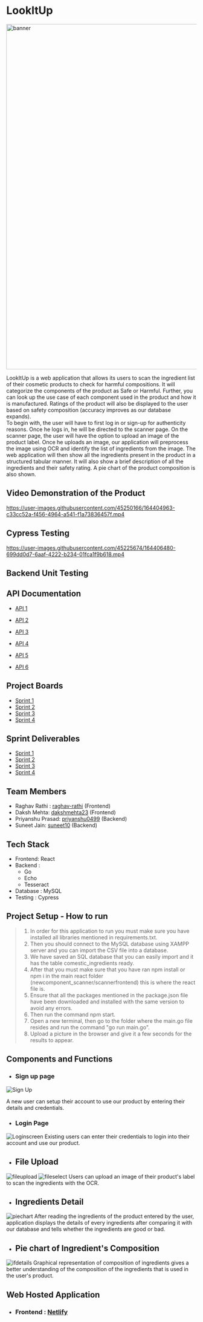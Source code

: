 # LookItUp

<img width="914" alt="banner" src="https://user-images.githubusercontent.com/45250166/164387389-28fa8421-e720-429b-a50b-0b679e918865.png">


LookItUp is a web application that allows its users to scan the ingredient list of their cosmetic products to check for harmful compositions. It will categorize the components of the product as Safe or Harmful. Further, you can look up the use case of each component used in the product and how it is manufactured. Ratings of the product will also be displayed to the user based on safety composition (accuracy improves as our database expands).<br>
To begin with, the user will have to first log in or sign-up for authenticity reasons. Once he logs in, he will be directed to the scanner page. On the scanner page, the user will have the option to upload an image of the product label. Once he uploads an image, our application will preprocess the image using OCR and identify the list of ingredients from the image. The web application will then show all the ingredients present in the product in a structured tabular manner. It will also show a brief description of all the ingredients and their safety rating. A pie chart of the product composition is also shown.

## Video Demonstration of the Product


https://user-images.githubusercontent.com/45250166/164404963-c33cc52a-f456-4964-a541-f1a73836457f.mp4


## Cypress Testing


https://user-images.githubusercontent.com/45225674/164406480-699dd0d7-6aaf-4222-b234-01fca1f9b618.mp4


## Backend Unit Testing

## API Documentation
- [API 1](https://github.com/raghav-rathi/LookItUp/wiki/API-Documnetation#api-1-register-a-user)

- [API 2](https://github.com/raghav-rathi/LookItUp/wiki/API-Documnetation#api-2-register-a-user)

- [API 3](https://github.com/raghav-rathi/LookItUp/wiki/API-Documnetation#api-3-register-a-user)

- [API 4](https://github.com/raghav-rathi/LookItUp/wiki/API-Documnetation#api-4-logs-out-a-user)

- [API 5](https://github.com/raghav-rathi/LookItUp/wiki/API-Documnetation#api-5-scanner)

- [API 6](https://github.com/raghav-rathi/LookItUp/wiki/API-Documnetation#api-6-health)

## Project Boards
- [Sprint 1](https://github.com/raghav-rathi/LookItUp/projects/1)
- [Sprint 2](https://github.com/raghav-rathi/LookItUp/projects/2)
- [Sprint 3](https://github.com/raghav-rathi/LookItUp/projects/4)
- [Sprint 4](https://github.com/raghav-rathi/LookItUp/projects/7)

## Sprint Deliverables 
- [Sprint 1](https://github.com/raghav-rathi/LookItUp/blob/main/Sprint1.md)
- [Sprint 2](https://github.com/raghav-rathi/LookItUp/blob/main/Sprint2.md)
- [Sprint 3](https://github.com/raghav-rathi/LookItUp/blob/main/Sprint3.md)
- [Sprint 4](https://github.com/raghav-rathi/LookItUp/blob/main/Sprint4.md)

## Team Members <br>
- Raghav Rathi : [raghav-rathi](https://github.com/raghav-rathi) (Frontend)
- Daksh Mehta: [dakshmehta23](https://github.com/dakshmehta23) (Frontend)
- Priyanshu Prasad: [priyanshu0499](https://github.com/raghav-rathi/LookItUp/commits?author=priyanshu0499) (Backend)
- Suneet Jain: [suneet10](https://github.com/suneet10) (Backend)

## Tech Stack<br>

- Frontend: React<br>
- Backend : 
  - Go 
  - Echo 
  - Tesseract 
- Database : MySQL
- Testing : Cypress

## Project Setup - How to run
> 1. In order for this application to run you must make sure you have installed all libraries mentioned in requirements.txt.<br>
> 2. Then you should connect to the MySQL database using XAMPP server and you can import the CSV file into a database.<br>
> 3. We have saved an SQL database that you can easily import and it has the table comestic_ingredients ready.<br>
> 4. After that you must make sure that you have ran npm install or npm i in the main react folder (newcomponent_scanner/scannerfrontend) this is where the react file is.<br>
> 5. Ensure that all the packages mentioned in the package.json file have been downloaded and installed with the same version to avoid any errors.<br>
> 6. Then run the command npm start.<br>
> 7. Open a new terminal, then go to the folder where the main.go file resides and run the command "go run main.go".<br>
> 8. Upload a picture in the browser and give it a few seconds for the results to appear.<br>

## Components and Functions
- ### Sign up page
![Sign Up](https://user-images.githubusercontent.com/45250166/164394777-dbea2981-15a0-4484-9b14-37a727fa9641.png)

A new user can setup their account to use our product by entering their details and credentials.
- ### Login Page
![Loginscreen](https://user-images.githubusercontent.com/45250166/164394280-4cf28d65-7aa6-47da-a10b-7c6742d8e0ab.png)
Existing users can enter their credentials to login into their account and use our product.

- ## File Upload
![fileupload](https://user-images.githubusercontent.com/45250166/164412898-702ba7ae-5106-4629-98d5-917c5479a64c.png)
![fileselect](https://user-images.githubusercontent.com/45250166/164412674-24951468-4603-4ccc-9d8c-9974ea3ad434.png)
Users can upload an image of their product's label to scan the ingredients with the OCR. 


- ## Ingredients Detail
![piechart](https://user-images.githubusercontent.com/45250166/164394805-cb6d2183-a576-4076-a427-a8a250535317.png)
After reading the ingredients of the product entered by the user, application displays the details of every ingredients after comparing it with our database and tells whether the ingredients are good or bad.
- ## Pie chart of Ingredient's Composition
![ifdetails](https://user-images.githubusercontent.com/45250166/164412914-0ec72000-ebc2-43d8-83e5-0a8b2f3997be.png)
Graphical representation of composition of ingredients gives a better understanding of the composition of the ingredients that is used in the user's product.




 ## Web Hosted Application
- ### Frontend : [Netlify](lookitupp.netlify.app)







